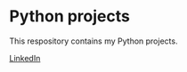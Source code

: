 <h1>Python projects</h1>
<p>This respository contains my Python projects.</p>
<a href="https://www.linkedin.com/in/kevin-cabezas/">LinkedIn</a>
